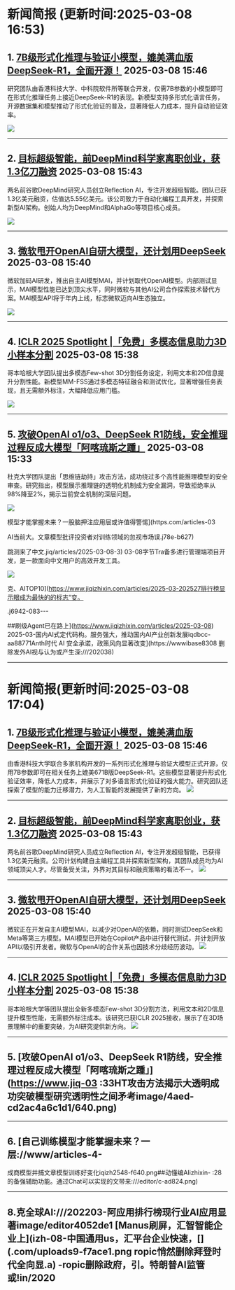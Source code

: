 # 新闻简报 (更新时间:2025-03-08 16:53)

## 1. [7B级形式化推理与验证小模型，媲美满血版DeepSeek-R1，全面开源！](https://www.jiqizhixin.com/articles/2025-03-08-9) 2025-03-08 15:46

研究团队由香港科技大学、中科院软件所等联合开发，仅需7B参数的小模型即可在形式化推理任务上接近DeepSeek-R1的表现。新模型支持多形式化语言任务，开源数据集和模型推动了形式化验证的普及，显著降低人力成本，提升自动验证效率。

![](https://image.jiqizhixin.com/uploads/editor/0497da7f-05a1-46b2-bae9-c5015ceb4162/640.png)

---

## 2. [目标超级智能，前DeepMind科学家离职创业，获1.3亿刀融资](https://www.jiqizhixin.com/articles/2025-03-08-8) 2025-03-08 15:43

两名前谷歌DeepMind研究人员创立Reflection AI，专注开发超级智能。团队已获1.3亿美元融资，估值达5.55亿美元。该公司致力于自动化编程工具开发，并探索新型AI架构。创始人均为DeepMind和AlphaGo等项目核心成员。

![](https://image.jiqizhixin.com/uploads/editor/a3addb2d-dbe7-46c1-856c-03bc9e12bddf/640.png)

---

## 3. [微软甩开OpenAI自研大模型，还计划用DeepSeek](https://www.jiqizhixin.com/articles/2025-03-08-7) 2025-03-08 15:40

微软加码AI研发，推出自主AI模型MAI，并计划取代OpenAI模型。内部测试显示，MAI模型性能已达到顶尖水平，同时微软与其他AI公司合作探索技术替代方案。MAI模型API将于年内上线，标志微软迈向AI生态独立。

![](https://image.jiqizhixin.com/uploads/editor/9b44f18a-f555-4876-9250-05adf092bdf3/640.png)

---

## 4. [ICLR 2025 Spotlight |「免费」多模态信息助力3D小样本分割](https://www.jiqizhixin.com/articles/2025-03-08-6) 2025-03-08 15:38

哥本哈根大学团队提出多模态Few-shot 3D分割任务设定，利用文本和2D信息提升分割性能。新模型MM-FSS通过多模态特征融合和测试优化，显著增强任务表现，且无需额外标注，大幅降低应用门槛。

![](https://image.jiqizhixin.com/uploads/editor/2bc95ca4-aa78-48a1-b20d-749856031251/640.png)

---

## 5. [攻破OpenAI o1/o3、DeepSeek R1防线，安全推理过程反成大模型「阿喀琉斯之踵」](https://www.jiqizhixin.com/articles/2025-03-08-5) 2025-03-08 15:33

杜克大学团队提出「思维链劫持」攻击方法，成功绕过多个高性能推理模型的安全审查。研究指出，模型展示推理链的透明化机制成为安全漏洞，导致拒绝率从98%降至2%，揭示当前安全机制的深层问题。

![](https://image.jiqizhixin.com59a-830b)

模型才能掌握未来？一股脑押注应用层或许值得警惕](https.com/articles-03

AI当前大。文章模型批评投资者对训练领域的忽视市场误.j78e-b627)

跳测来了中文.jiq/articles/2025-03-08-3) 03-08字节Tra备多进行管理端项目开发，是一款面向中文用户的高效开发工具。

![](.j/d-4-30/)

克、AITOP10](https://www.jiqizhixin.com/articles/2025-03-202527排行榜显示眼成为最快的的标志“变。

.j6942-083---

##刷级Agent已在路上](https://www.jiqizhixin.com/articles/2025-03-08) 2025-03-国内AI式定代码构。服务强大，推动国内AI产业创新发展iqdbcc-aa88771​Anth时代 AI 安全承诺，政策风向显著改变](https://wwwibase8308 删除发外AI视与认为或产生深:///202038)

---
# 新闻简报(更新时间:2025-03-08 17:04)

## 1. [7B级形式化推理与验证小模型，媲美满血版DeepSeek-R1，全面开源！](https://www.jiqizhixin.com/articles/2025-03-08-9)   2025-03-08 15:46

由香港科技大学联合多家机构开发的一系列形式化推理与验证大模型正式开源，仅用7B参数即可在相关任务上媲美671B版DeepSeek-R1。这些模型显著提升形式化验证效率，降低人力成本，并展示了对多语言形式化验证的强大能力。研究团队还探索了模型的能力迁移潜力，为人工智能的发展提供了新的方向。
![](https://image.jiqizhixin.com/uploads/editor/f8b5b28d-1098-44ef-adfd-750a17a40f27/640.png)

---

## 2. [目标超级智能，前DeepMind科学家离职创业，获1.3亿刀融资](https://www.jiqizhixin.com/articles/2025-03-08-8)   2025-03-08 15:43

两名前谷歌DeepMind研究人员成立Reflection AI，专注开发超级智能，已获得1.3亿美元融资。公司计划构建自主编程工具并探索新型架构，其团队成员均为AI领域顶尖人才。尽管备受关注，外界对其目标和融资策略的看法不一。
![](https://image.jiqizhixin.com/uploads/editor/8361b5f4-a1ec-4007-bb42-18a10ca6cbff/640.png)

---

## 3. [微软甩开OpenAI自研大模型，还计划用DeepSeek](https://www.jiqizhixin.com/articles/2025-03-08-7)   2025-03-08 15:40

微软正在开发自主AI模型MAI，以减少对OpenAI的依赖，同时测试DeepSeek和Meta等第三方模型。MAI模型已开始在Copilot产品中进行替代测试，并计划开放API以吸引开发者。微软与OpenAI的合作关系也因技术分歧经历波动。
![](https://image.jiqizhixin.com/uploads/editor/9b44f18a-f555-4876-9250-05adf092bdf3/640.png)

---

## 4. [ICLR 2025 Spotlight |「免费」多模态信息助力3D小样本分割](https://www.jiqizhixin.com/articles/2025-03-08-6)   2025-03-08 15:38

哥本哈根大学等团队提出全新多模态Few-shot 3D分割方法，利用文本和2D信息提升模型性能，无需额外标注成本。该研究已获ICLR 2025接收，展示了在3D场景理解中的重要突破，为AI研究提供新方向。
![](https://image.jiqizhixin.com/uploads/editor/2bc95ca4-aa78-48a1-b20d-749856031251/640.png)

---

## 5. [攻破OpenAI o1/o3、DeepSeek R1防线，安全推理过程反成大模型「阿喀琉斯之踵」](https://www.jiq-03 :33HT攻击方法揭示大透明成功突破模型研究透明性之间矛考image/4aed-cd2ac4a6c1d1/640.png)

---

## 6. [自己训练模型才能掌握未来？一层://www/articles-4-

成商模型并捕文章模型训练好变化iqizh2548-f640.png##动懂编AIizhixin- :28的备强辅助功能。通过Chat可以实现的文带来:///editor/c-ad824.png)

---

## 8.克全球AI:///202203-阿应用排行榜现行业AI应用显著image/editor4052de1 [Manus刷屏，汇智智能企业上](izh-08-中国通用us，汇平台企业快速，[](.com/uploads9-f7ace1.png ropic悄然删除拜登时代全向显.a)  -ropic删除政府，引。特朗普AI监管或!in/2020